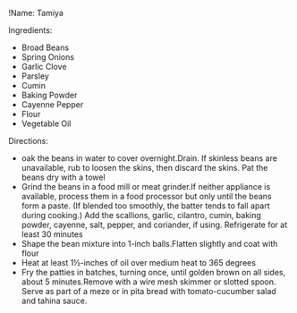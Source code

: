 !Name: Tamiya

Ingredients:
- Broad Beans
- Spring Onions
- Garlic Clove
- Parsley
- Cumin
- Baking Powder
- Cayenne Pepper
- Flour
- Vegetable Oil

Directions:
- oak the beans in water to cover overnight.Drain. If skinless beans are unavailable, rub to loosen the skins, then discard the skins. Pat the beans dry with a towel
- Grind the beans in a food mill or meat grinder.If neither appliance is available, process them in a food processor but only until the beans form a paste. (If blended too smoothly, the batter tends to fall apart during cooking.) Add the scallions, garlic, cilantro, cumin, baking powder, cayenne, salt, pepper, and coriander, if using.  Refrigerate for at least 30 minutes
- Shape the bean mixture into 1-inch balls.Flatten slightly and coat with flour
- Heat at least 1½-inches of oil over medium heat to 365 degrees
- Fry the patties in batches, turning once, until golden brown on all sides, about 5 minutes.Remove with a wire mesh skimmer or slotted spoon. Serve as part of a meze or in pita bread with tomato-cucumber salad and tahina sauce.
